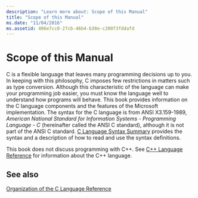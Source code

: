 ```yaml
---
description: "Learn more about: Scope of this Manual"
title: "Scope of this Manual"
ms.date: "11/04/2016"
ms.assetid: 406e7cc0-27cb-46b4-b38e-c200f3fddafd
---
```

# Scope of this Manual

C is a flexible language that leaves many programming decisions up to you. In keeping with this philosophy, C imposes few restrictions in matters such as type conversion. Although this characteristic of the language can make your programming job easier, you must know the language well to understand how programs will behave. This book provides information on the C language components and the features of the Microsoft implementation. The syntax for the C language is from ANSI X3.159-1989, *American National Standard for Information Systems - Programming Language - C* (hereinafter called the ANSI C standard), although it is not part of the ANSI C standard. [C Language Syntax Summary](../c-language/c-language-syntax-summary.md) provides the syntax and a description of how to read and use the syntax definitions.

This book does not discuss programming with C++. See [C++ Language Reference](../cpp/cpp-language-reference.md) for information about the C++ language.

## See also

[Organization of the C Language Reference](../c-language/organization-of-the-c-language-reference.md)
